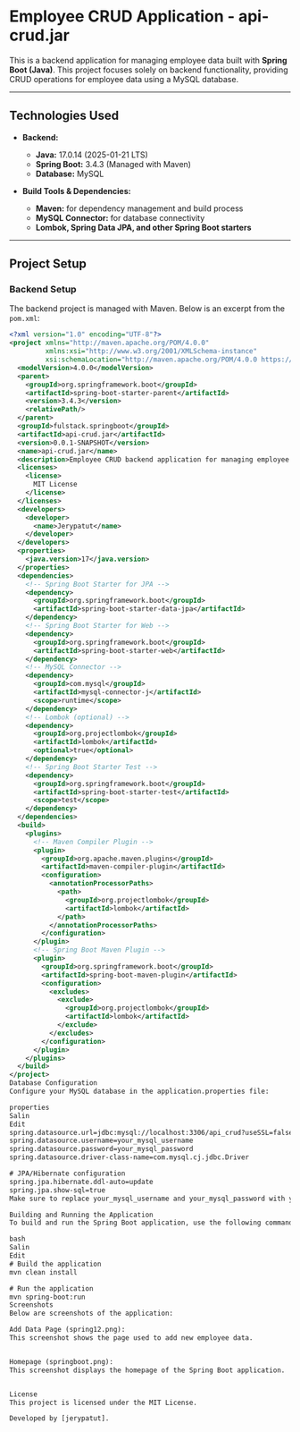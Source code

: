 # Employee CRUD Application - api-crud.jar

This is a backend application for managing employee data built with **Spring Boot (Java)**. This project focuses solely on backend functionality, providing CRUD operations for employee data using a MySQL database.

---

## Technologies Used

- **Backend:**

  - **Java:** 17.0.14 (2025-01-21 LTS)
  - **Spring Boot:** 3.4.3 (Managed with Maven)
  - **Database:** MySQL

- **Build Tools & Dependencies:**
  - **Maven:** for dependency management and build process
  - **MySQL Connector:** for database connectivity
  - **Lombok, Spring Data JPA, and other Spring Boot starters**

---

## Project Setup

### Backend Setup

The backend project is managed with Maven. Below is an excerpt from the `pom.xml`:

```xml
<?xml version="1.0" encoding="UTF-8"?>
<project xmlns="http://maven.apache.org/POM/4.0.0"
         xmlns:xsi="http://www.w3.org/2001/XMLSchema-instance"
         xsi:schemaLocation="http://maven.apache.org/POM/4.0.0 https://maven.apache.org/xsd/maven-4.0.0.xsd">
  <modelVersion>4.0.0</modelVersion>
  <parent>
    <groupId>org.springframework.boot</groupId>
    <artifactId>spring-boot-starter-parent</artifactId>
    <version>3.4.3</version>
    <relativePath/>
  </parent>
  <groupId>fulstack.springboot</groupId>
  <artifactId>api-crud.jar</artifactId>
  <version>0.0.1-SNAPSHOT</version>
  <name>api-crud.jar</name>
  <description>Employee CRUD backend application for managing employee data.</description>
  <licenses>
    <license>
      MIT License
    </license>
  </licenses>
  <developers>
    <developer>
      <name>Jerypatut</name>
    </developer>
  </developers>
  <properties>
    <java.version>17</java.version>
  </properties>
  <dependencies>
    <!-- Spring Boot Starter for JPA -->
    <dependency>
      <groupId>org.springframework.boot</groupId>
      <artifactId>spring-boot-starter-data-jpa</artifactId>
    </dependency>
    <!-- Spring Boot Starter for Web -->
    <dependency>
      <groupId>org.springframework.boot</groupId>
      <artifactId>spring-boot-starter-web</artifactId>
    </dependency>
    <!-- MySQL Connector -->
    <dependency>
      <groupId>com.mysql</groupId>
      <artifactId>mysql-connector-j</artifactId>
      <scope>runtime</scope>
    </dependency>
    <!-- Lombok (optional) -->
    <dependency>
      <groupId>org.projectlombok</groupId>
      <artifactId>lombok</artifactId>
      <optional>true</optional>
    </dependency>
    <!-- Spring Boot Starter Test -->
    <dependency>
      <groupId>org.springframework.boot</groupId>
      <artifactId>spring-boot-starter-test</artifactId>
      <scope>test</scope>
    </dependency>
  </dependencies>
  <build>
    <plugins>
      <!-- Maven Compiler Plugin -->
      <plugin>
        <groupId>org.apache.maven.plugins</groupId>
        <artifactId>maven-compiler-plugin</artifactId>
        <configuration>
          <annotationProcessorPaths>
            <path>
              <groupId>org.projectlombok</groupId>
              <artifactId>lombok</artifactId>
            </path>
          </annotationProcessorPaths>
        </configuration>
      </plugin>
      <!-- Spring Boot Maven Plugin -->
      <plugin>
        <groupId>org.springframework.boot</groupId>
        <artifactId>spring-boot-maven-plugin</artifactId>
        <configuration>
          <excludes>
            <exclude>
              <groupId>org.projectlombok</groupId>
              <artifactId>lombok</artifactId>
            </exclude>
          </excludes>
        </configuration>
      </plugin>
    </plugins>
  </build>
</project>
Database Configuration
Configure your MySQL database in the application.properties file:

properties
Salin
Edit
spring.datasource.url=jdbc:mysql://localhost:3306/api_crud?useSSL=false&serverTimezone=UTC
spring.datasource.username=your_mysql_username
spring.datasource.password=your_mysql_password
spring.datasource.driver-class-name=com.mysql.cj.jdbc.Driver

# JPA/Hibernate configuration
spring.jpa.hibernate.ddl-auto=update
spring.jpa.show-sql=true
Make sure to replace your_mysql_username and your_mysql_password with your actual MySQL credentials. Also, create a database named api_crud (or modify the URL accordingly).

Building and Running the Application
To build and run the Spring Boot application, use the following commands:

bash
Salin
Edit
# Build the application
mvn clean install

# Run the application
mvn spring-boot:run
Screenshots
Below are screenshots of the application:

Add Data Page (spring12.png):
This screenshot shows the page used to add new employee data.


Homepage (springboot.png):
This screenshot displays the homepage of the Spring Boot application.


License
This project is licensed under the MIT License.

Developed by [jerypatut].
```
